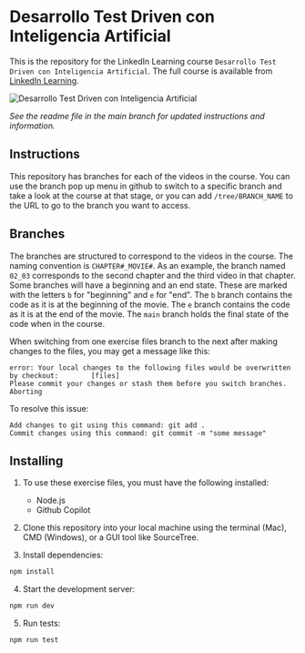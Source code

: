 # Desarrollo Test Driven con Inteligencia Artificial
This is the repository for the LinkedIn Learning course `Desarrollo Test Driven con Inteligencia Artificial`. The full course is available from [LinkedIn Learning][lil-course-url].

![Desarrollo Test Driven con Inteligencia Artificial][lil-thumbnail-url] 

_See the readme file in the main branch for updated instructions and information._
## Instructions
This repository has branches for each of the videos in the course. You can use the branch pop up menu in github to switch to a specific branch and take a look at the course at that stage, or you can add `/tree/BRANCH_NAME` to the URL to go to the branch you want to access.

## Branches
The branches are structured to correspond to the videos in the course. The naming convention is `CHAPTER#_MOVIE#`. As an example, the branch named `02_03` corresponds to the second chapter and the third video in that chapter. 
Some branches will have a beginning and an end state. These are marked with the letters `b` for "beginning" and `e` for "end". The `b` branch contains the code as it is at the beginning of the movie. The `e` branch contains the code as it is at the end of the movie. The `main` branch holds the final state of the code when in the course.

When switching from one exercise files branch to the next after making changes to the files, you may get a message like this:

    error: Your local changes to the following files would be overwritten by checkout:        [files]
    Please commit your changes or stash them before you switch branches.
    Aborting

To resolve this issue:
	
    Add changes to git using this command: git add .
	Commit changes using this command: git commit -m "some message"

## Installing
1. To use these exercise files, you must have the following installed:
	- Node.js
    - Github Copilot

2. Clone this repository into your local machine using the terminal (Mac), CMD (Windows), or a GUI tool like SourceTree.
3. Install dependencies:
```bash
npm install
```
4. Start the development server:
```bash
npm run dev
```
5. Run tests:
```bash
npm run test
```

[0]: # (Replace these placeholder URLs with actual course URLs)

[lil-course-url]: https://www.linkedin.com/learning/desarrollo-test-driven-con-inteligencia-artificial/
[lil-thumbnail-url]: https://media.licdn.com/dms/image/v2/D4E0DAQHej0aEER_PAw/learning-public-crop_675_1200/B4EZgyFSYsGYAo-/0/1753186903903?e=2147483647&v=beta&t=UM660Q9Wgqa3nFrIcahWgIL2VX5OtgCI0CRdNfjr-II
